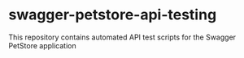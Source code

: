 # swagger-petstore-api-testing
This repository contains automated API test scripts for the Swagger PetStore application
